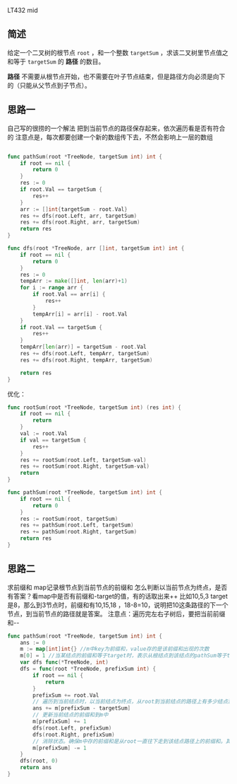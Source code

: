 LT432 mid

## 简述
给定一个二叉树的根节点 `root` ，和一个整数 `targetSum` ，求该二叉树里节点值之和等于 `targetSum` 的 **路径** 的数目。

**路径** 不需要从根节点开始，也不需要在叶子节点结束，但是路径方向必须是向下的（只能从父节点到子节点）。
## 思路一
自己写的很捞的一个解法
把到当前节点的路径保存起来，依次遍历看是否有符合的
注意点是，每次都要创建一个新的数组传下去，不然会影响上一层的数组

``` go

func pathSum(root *TreeNode, targetSum int) int {
	if root == nil {
		return 0
	}
	res := 0
	if root.Val == targetSum {
		res++
	}
	arr := []int{targetSum - root.Val}
	res += dfs(root.Left, arr, targetSum)
	res += dfs(root.Right, arr, targetSum)
	return res
}

func dfs(root *TreeNode, arr []int, targetSum int) int {
	if root == nil {
		return 0
	}
	res := 0
	tempArr := make([]int, len(arr)+1)
	for i := range arr {
		if root.Val == arr[i] {
			res++
		}
		tempArr[i] = arr[i] - root.Val
	}
	if root.Val == targetSum {
		res++
	}
	tempArr[len(arr)] = targetSum - root.Val
	res += dfs(root.Left, tempArr, targetSum)
	res += dfs(root.Right, tempArr, targetSum)

	return res
}

```
优化：
``` go
func rootSum(root *TreeNode, targetSum int) (res int) {
    if root == nil {
        return
    }
    val := root.Val
    if val == targetSum {
        res++
    }
    res += rootSum(root.Left, targetSum-val)
    res += rootSum(root.Right, targetSum-val)
    return
}

func pathSum(root *TreeNode, targetSum int) int {
    if root == nil {
        return 0
    }
    res := rootSum(root, targetSum)
    res += pathSum(root.Left, targetSum)
    res += pathSum(root.Right, targetSum)
    return res
}

```

## 思路二
求前缀和
map记录根节点到当前节点的前缀和
怎么判断以当前节点为终点，是否有答案？看map中是否有前缀和-target的值，有的话取出来++
比如10,5,3  target是8，那么到3节点时，前缀和有10,15,18 ，18-8=10，说明把10这条路径的下一个节点，到当前节点的路径就是答案。
注意点：遍历完左右子树后，要把当前前缀和--

``` go
func pathSum(root *TreeNode, targetSum int) int {
    ans := 0
    m := map[int]int{} //m中key为前缀和，value存的是该前缀和出现的次数
    m[0] = 1 //当某结点的前缀和等于target时，表示从根结点到该结点的pathSum等于target，这是一条路径ans需要加一，所以m[prefixSum - targetSum]即m[0]得为1
    var dfs func(*TreeNode, int)
    dfs = func(root *TreeNode, prefixSum int) {
        if root == nil {
            return
        }
        prefixSum += root.Val
        // 遍历到当前结点时，以当前结点为终点，从root到当前结点的路径上有多少结点满足到当前结点的路径和为targetSum，累加到ans
        ans += m[prefixSum - targetSum]
        // 更新当前结点的前缀和到m中
        m[prefixSum] += 1
        dfs(root.Left, prefixSum)
        dfs(root.Right, prefixSum)
        // 消除状态。确保m中存的前缀和是从root一直往下走到该结点路径上的前缀和。其他不属于这个路径的前缀和就去掉。
        m[prefixSum] -= 1
    }
    dfs(root, 0)
    return ans
}

```